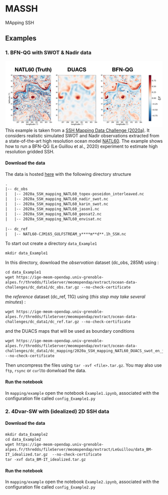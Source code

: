 # MASSH
MApping SSH 


## Examples
### 1. BFN-QG with SWOT & Nadir data
![BFN-QG](images/BFN-QG.png)
This example is taken from a [SSH Mapping Data Challenge (2020a)](https://github.com/ocean-data-challenges/2020a_SSH_mapping_NATL60). It considers realistic simulated SWOT and Nadir observations extracted from a state-of-the-art high resolution ocean model [NATL60](https://meom-group.github.io/swot-natl60/science.html). The example shows how to run a BFN-QG (Le Guillou et al., 2020) experiment to estimate high resolution gridded SSH. 
#### Download the data
The data is hosted [here](https://ige-meom-opendap.univ-grenoble-alpes.fr/thredds/catalog/meomopendap/extract/ocean-data-challenges/dc_data1/catalog.html) with the following directory structure

```
. 
|-- dc_obs
|   |-- 2020a_SSH_mapping_NATL60_topex-poseidon_interleaved.nc
|   |-- 2020a_SSH_mapping_NATL60_nadir_swot.nc 
|   |-- 2020a_SSH_mapping_NATL60_karin_swot.nc
|   |-- 2020a_SSH_mapping_NATL60_jason1.nc
|   |-- 2020a_SSH_mapping_NATL60_geosat2.nc
|   |-- 2020a_SSH_mapping_NATL60_envisat.nc

|-- dc_ref
|   |-- NATL60-CJM165_GULFSTREAM_y****m**d**.1h_SSH.nc

```

To start out create a directory ```data_Example1```
```shell
mkdir data_Example1
```

In this directory, download the *observation* dataset (dc_obs, 285M) using : 
```shell
cd data_Example1
wget https://ige-meom-opendap.univ-grenoble-alpes.fr/thredds/fileServer/meomopendap/extract/ocean-data-challenges/dc_data1/dc_obs.tar.gz --no-check-certificate
```
the *reference* dataset (dc_ref, 11G) using (*this step may take several minutes*) : 

```shell
wget https://ige-meom-opendap.univ-grenoble-alpes.fr/thredds/fileServer/meomopendap/extract/ocean-data-challenges/dc_data1/dc_ref.tar.gz --no-check-certificate
```

and the DUACS maps that will be used as boundary conditions
```shell
wget https://ige-meom-opendap.univ-grenoble-alpes.fr/thredds/fileServer/meomopendap/extract/ocean-data-challenges/dc_data1/dc_mapping/2020a_SSH_mapping_NATL60_DUACS_swot_en_j1_tpn_g2.nc --no-check-certificate
```

Then uncompress the files using `tar -xvf <file>.tar.gz`. You may also use `ftp`, `rsync` or `curl`to donwload the data.  


#### Run the notebook
In ```mapping/example``` open the notebook ```Èxample1.ipynb```, associated with the configuration file called ```config_Example1.py```

### 2. 4Dvar-SW with (idealized) 2D SSH data
#### Download the data
```shell
mkdir data_Example2
cd data_Example2
wget https://ige-meom-opendap.univ-grenoble-alpes.fr/thredds/fileServer/meomopendap/extract/LeGuillou/data_BM-IT_idealized.tar.gz  --no-check-certificate
tar -xvf data_BM-IT_idealized.tar.gz
```
#### Run the notebook
In ```mapping/example``` open the notebook ```Èxample2.ipynb```, associated with the configuration file called ```config_Example2.py```
